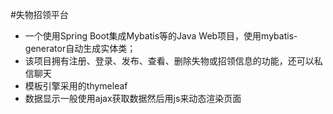 #失物招领平台

- 一个使用Spring Boot集成Mybatis等的Java Web项目，使用mybatis-generator自动生成实体类；
- 该项目拥有注册、登录、发布、查看、删除失物或招领信息的功能，还可以私信聊天
- 模板引擎采用的thymeleaf
- 数据显示一般使用ajax获取数据然后用js来动态渲染页面